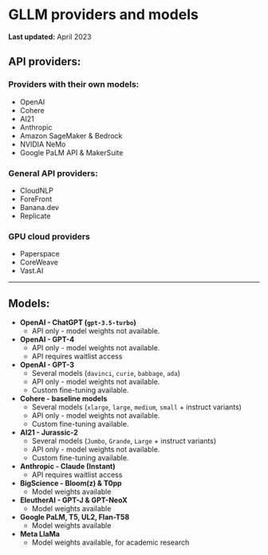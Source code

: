 # GLLM providers and models

**Last updated:** April 2023   

## API providers:

### Providers with their own models:
 
- OpenAI  
- Cohere  
- AI21  
- Anthropic  
- Amazon SageMaker & Bedrock
- NVIDIA NeMo
- Google PaLM API & MakerSuite

### General API providers:

- CloudNLP
- ForeFront
- Banana.dev
- Replicate

### GPU cloud providers 

- Paperspace
- CoreWeave
- Vast.AI  

-----

## Models:

- **OpenAI - ChatGPT (`gpt-3.5-turbo`)**
    - API only - model weights not available.
- **OpenAI - GPT-4**
    - API only - model weights not available.
    - API requires waitlist access
- **OpenAI - GPT-3**
    - Several models (`davinci`, `curie`, `babbage`, `ada`)
    - API only - model weights not available.
    - Custom fine-tuning available.
- **Cohere - baseline models**
    - Several models (`xlarge`, `large`, `medium`, `small` + instruct variants)
    - API only - model weights not available.
    - Custom fine-tuning available.
- **AI21 - Jurassic-2**
    - Several models (`Jumbo`, `Grande`, `Large` + instruct variants)
    - API only - model weights not available.
    - Custom fine-tuning available.
- **Anthropic - Claude (Instant)**
    - API requires waitlist access
- **BigScience - Bloom(z) & T0pp**
    - Model weights available
- **EleutherAI - GPT-J & GPT-NeoX**
    - Model weights available
- **Google PaLM, T5, UL2, Flan-T58**
    - Model weights available
- **Meta LlaMa**
    - Model weights available, for academic research
